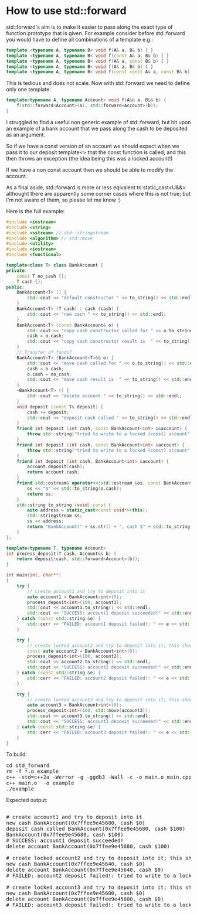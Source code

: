 How to use std::forward
=======================

std::forward's aim is to make it easier to pass along the exact type of function
prototype that is given. For example consider before std::forward you would have
to define all combinations of a template e.g.:
```C++
template <typename A, typename B< void f(A& a, B& b) { }
template <typename A, typename B< void f(const A& a, B& b) { }
template <typename A, typename B< void f(A& a, const B& b) { }
template <typename A, typename B< void f(A& a, B& b) { }
template <typename A, typename B< void f(const const A& a, const B& b) { }
```
This is tedious and does not scale. Now with std::forward we need to define only one template:
```C++
template<typename A, typename Account> void f(A&& a, B&& b) {
    f(std::forward<Account>(a), std::forward<Account>(b));
}
```
I struggled to find a useful non generic example of std::forward, but hit upon an
example of a bank account that we pass along the cash to be deposited as an argument.

So if we have a const version of an account we should expect when we pass it to our
deposit template<> that the const function is called; and this then throws an exception 
(the idea being this was a locked account!)

If we have a non const account then we should be able to modify the account.

As a final aside, std::forward is more or less eqivalent to static_cast<U&&>
althought there are apparently some corner cases where this is not true; but
I'm not aware of them, so please let me know :)

Here is the full example:
```C++
#include <iostream>
#include <string>
#include <sstream> // std::stringstream
#include <algorithm> // std::move
#include <utility>
#include <iostream>
#include <functional>

template<class T> class BankAccount {
private:
    const T no_cash {};
    T cash {};
public:
    BankAccount<T> () {
        std::cout << "default constructor " << to_string() << std::endl;
    }
    BankAccount<T> (T cash) : cash (cash) {
        std::cout << "new cash " << to_string() << std::endl;
    }
    BankAccount<T> (const BankAccount& o) {
        std::cout << "copy cash constructor called for " << o.to_string() << std::endl;
        cash = o.cash;
        std::cout << "copy cash constructor result is  " << to_string() << std::endl;
    }
    // Transfer of funds?
    BankAccount<T> (BankAccount<T>&& o) {
        std::cout << "move cash called for " << o.to_string() << std::endl;
        cash = o.cash;
        o.cash = no_cash;
        std::cout << "move cash result is  " << to_string() << std::endl;
    }
    ~BankAccount<T> () {
        std::cout << "delete account " << to_string() << std::endl;
    }
    void deposit (const T& deposit) {
        cash += deposit;
        std::cout << "deposit cash called " << to_string() << std::endl;
    }
    friend int deposit (int cash, const BankAccount<int> &&account) {
        throw std::string("tried to write to a locked (const) account");
    }
    friend int deposit (int cash, const BankAccount<int> &account) {
        throw std::string("tried to write to a locked (const) account");
    }
    friend int deposit (int cash, BankAccount<int> &account) {
        account.deposit(cash);
        return account.cash;
    }
    friend std::ostream& operator<<(std::ostream &os, const BankAccount<T>& o) {
        os << "$" << std::to_string(o.cash);
        return os;
    }
    std::string to_string (void) const {
        auto address = static_cast<const void*>(this);
        std::stringstream ss;
        ss << address;
        return "BankAccount(" + ss.str() + ", cash $" + std::to_string(cash) + ")";
    }
};

template<typename T, typename Account>
int process_deposit(T cash, Account&& b) {
    return deposit(cash, std::forward<Account>(b));
}

int main(int, char**)
{
    try {
        // create account1 and try to deposit into it
        auto account1 = BankAccount<int>(0);
        process_deposit<int>(100, account1);
        std::cout << account1.to_string() << std::endl;
        std::cout << "SUCCESS: account1 deposit succeeded!" << std::endl;
    } catch (const std::string &e) {
        std::cerr << "FAILED: account1 deposit failed!: " << e << std::endl;
    }

    try {
        // create locked account2 and try to deposit into it; this should fail
        const auto account2 = BankAccount<int>(0);
        process_deposit<int>(100, account2);
        std::cout << account2.to_string() << std::endl;
        std::cout << "SUCCESS: account2 deposit succeeded!" << std::endl;
    } catch (const std::string &e) {
        std::cerr << "FAILED: account2 deposit failed!: " << e << std::endl;
    }

    try {
        // create locked account3 and try to deposit into it; this should fail
        auto account3 = BankAccount<int>(0);
        process_deposit<int>(100, std::move(account3));
        std::cout << account3.to_string() << std::endl;
        std::cout << "SUCCESS: account3 deposit succeeded!" << std::endl;
    } catch (const std::string &e) {
        std::cerr << "FAILED: account3 deposit failed!: " << e << std::endl;
    }
}
```
To build:
<pre>
cd std_forward
rm -f *.o example
c++ -std=c++2a -Werror -g -ggdb3 -Wall -c -o main.o main.cpp
c++ main.o  -o example
./example
</pre>
Expected output:
<pre>

# create account1 and try to deposit into it
new cash BankAccount(0x7ffee9e45680, cash $0)
deposit cash called BankAccount(0x7ffee9e45680, cash $100)
BankAccount(0x7ffee9e45680, cash $100)
# SUCCESS: account1 deposit succeeded!
delete account BankAccount(0x7ffee9e45680, cash $100)

# create locked account2 and try to deposit into it; this should fail
new cash BankAccount(0x7ffee9e45640, cash $0)
delete account BankAccount(0x7ffee9e45640, cash $0)
# FAILED: account2 deposit failed!: tried to write to a locked (const) account

# create locked account3 and try to deposit into it; this should fail
new cash BankAccount(0x7ffee9e45600, cash $0)
delete account BankAccount(0x7ffee9e45600, cash $0)
# FAILED: account3 deposit failed!: tried to write to a locked (const) account
</pre>

